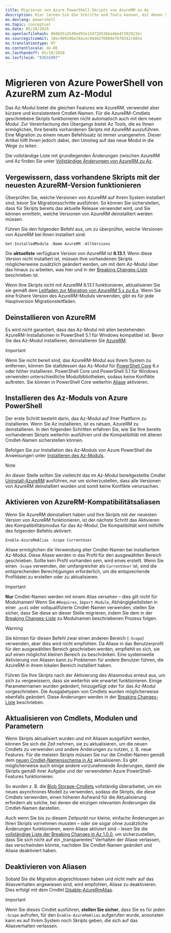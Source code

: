 ```yaml
---
title: Migrieren von Azure PowerShell-Skripts von AzureRM zu Az
description: Hier lernen Sie die Schritte und Tools kennen, mit denen Sie Skripts vom AzureRM-Modul zum neuen Az-Modul migrieren können.
ms.devlang: powershell
ms.topic: conceptual
ms.date: 05/10/2019
ms.openlocfilehash: 0b0b951d540ed91e15472853bba46e4f302921bc
ms.sourcegitcommit: 10ec909100a70acec94d42f6084e7bf0342c6854
ms.translationtype: HT
ms.contentlocale: de-DE
ms.lasthandoff: 05/19/2020
ms.locfileid: "83631097"
---
```

# <a name="migrate-azure-powershell-from-azurerm-to-az"></a>Migrieren von Azure PowerShell von AzureRM zum Az-Modul

Das Az-Modul bietet die gleichen Features wie AzureRM, verwendet aber kürzere und konsistentere Cmdlet-Namen.
Für die AzureRM-Cmdlets geschriebene Skripts funktionieren nicht automatisch auch mit dem neuen Modul. Zur Vereinfachung des Übergangs bietet Az Tools, die es Ihnen ermöglichen, Ihre bereits vorhandenen Skripts mit AzureRM auszuführen. Eine Migration zu einem neuen Befehlssatz ist immer unangenehm. Dieser Artikel hilft Ihnen jedoch dabei, den Umstieg auf das neue Modul in die Wege zu leiten.

Die vollständige Liste mit grundlegenden Änderungen zwischen AzureRM und Az finden Sie unter [Vollständige Änderungen von AzureRM zu Az](migrate-az-1.0.0.md).

## <a name="ensure-existing-scripts-work-with-the-latest-azurerm-release"></a>Vergewissern, dass vorhandene Skripts mit der neuesten AzureRM-Version funktionieren

Überprüfen Sie, welche Versionen von AzureRM auf Ihrem System installiert sind, bevor Sie Migrationsschritte ausführen. So können Sie sicherstellen, dass für Skripts bereits das aktuelle Release verwendet wird, und Sie können ermitteln, welche Versionen von AzureRM deinstalliert werden müssen.

Führen Sie den folgenden Befehl aus, um zu überprüfen, welche Versionen von AzureRM bei Ihnen installiert sind:

```powershell-interactive
Get-InstalledModule -Name AzureRM -AllVersions
```

Die __aktuellste__ verfügbare Version von AzureRM ist __6.13.1__. Wenn diese Version nicht installiert ist, müssen Ihre vorhandenen Skripts möglicherweise zusätzlich geändert werden, um mit dem Az-Modul über das hinaus zu arbeiten, was hier und in der [Breaking Changes-Liste](migrate-az-1.0.0.md) beschrieben ist.

Wenn Ihre Skripts nicht mit AzureRM 6.13.1 funktionieren, aktualisieren Sie sie gemäß dem [Leitfaden zur Migration von AzureRM 5.x zu 6.x](/powershell/azure/azurerm/migration-guide.6.0.0).
Wenn Sie eine frühere Version des AzureRM-Moduls verwenden, gibt es für jede Hauptversion Migrationsleitfäden.

## <a name="uninstall-azurerm"></a>Deinstallieren von AzureRM

Es wird nicht garantiert, dass das Az-Modul mit allen bestehenden AzureRM-Installationen in PowerShell 5.1 für Windows kompatibel ist. Bevor Sie das Az-Modul installieren, deinstallieren Sie [AzureRM](/powershell/azure/uninstall-az-ps#uninstall-the-azurerm-module).

> [!IMPORTANT]
>
> Wenn Sie nicht bereit sind, das AzureRM-Modul aus Ihrem System zu entfernen, können Sie stattdessen das Az-Modul für [PowerShell Core](/powershell/scripting/install/installing-powershell-core-on-windows) 6.x oder höher installieren. PowerShell Core und PowerShell 5.1 für Windows verwenden unterschiedliche Modulbibliotheken, sodass keine Konflikte auftreten. Sie können in PowerShell Core weiterhin [Aliase](#enable-azurerm-compatibility-aliases) aktivieren.

## <a name="install-the-azure-powershell-az-module"></a>Installieren des Az-Moduls von Azure PowerShell

Der erste Schritt besteht darin, das Az-Modul auf Ihrer Plattform zu installieren. Wenn Sie Az installieren, ist es ratsam, AzureRM zu deinstallieren. In den folgenden Schritten erfahren Sie, wie Sie Ihre bereits vorhandenen Skripts weiterhin ausführen und die Kompatibilität mit älteren Cmdlet-Namen sicherstellen können.

Befolgen Sie zur Installation des Az-Moduls von Azure PowerShell die Anweisungen unter [Installieren des Az-Moduls](install-az-ps.md).

> [!NOTE]
> An dieser Stelle sollten Sie vielleicht das im Az-Modul bereitgestellte Cmdlet [Uninstall-AzureRM](/powershell/module/az.accounts/uninstall-azurerm) ausführen, nur um sicherzustellen, dass alle Versionen von AzureRM deinstalliert wurden und somit keine Konflikte verursachen.

## <a name="enable-azurerm-compatibility-aliases"></a>Aktivieren von AzureRM-Kompatibilitätsaliasen

Wenn Sie AzureRM deinstalliert haben und Ihre Skripts mit der neuesten Version von AzureRM funktionieren, ist der nächste Schritt das Aktivieren des Kompatibilitätsmodus für das Az-Modul. Die Kompatibilität wird mithilfe des folgenden Befehls aktiviert:

```powershell-interactive
Enable-AzureRmAlias -Scope CurrentUser
```

Aliase ermöglichen die Verwendung alter Cmdlet-Namen bei installiertem Az-Modul. Diese Aliase werden in das Profil für den ausgewählten Bereich geschrieben. Sollte kein Profil vorhanden sein, wird eines erstellt.
Wenn Sie einen `-Scope` verwenden, der umfangreicher als `CurrentUser` ist, sind die entsprechenden Berechtigungen erforderlich, um die entsprechende Profildatei zu erstellen oder zu aktualisieren.

> [!IMPORTANT]
> __Nur__ Cmdlet-Namen werden mit einem Alias versehen – dies gilt nicht für Modulnamen! Wenn Sie `#Requires`, `Import-Module`, Abhängigkeitslisten in einer `.psd1` oder vollqualifizierte Cmdlet-Namen verwenden, stellen Sie sicher, dass Sie diese an dieser Stelle migrieren, indem Sie dem in der [Breaking Changes-Liste](migrate-az-1.0.0.md) zu Modulnamen beschriebenen Prozess folgen.

> [!WARNING]
>
> Sie können für diesen Befehl zwar einen anderen Bereich (`-Scope`) verwenden, aber dies wird nicht empfohlen. Da Aliase in das Benutzerprofil für den ausgewählten Bereich geschrieben werden, empfiehlt es sich, sie auf einen möglichst kleinen Bereich zu beschränken. Eine systemweite Aktivierung von Aliasen kann zu Problemen für andere Benutzer führen, die AzureRM in ihrem lokalen Bereich installiert haben.

Führen Sie Ihre Skripts nach der Aktivierung des Aliasmodus erneut aus, um sich zu vergewissern, dass sie weiterhin wie erwartet funktionieren.
Einige Parameternamen wurden geändert, hinzugefügt oder für das Az-Modul vorgeschrieben. Die Ausgabetypen von Cmdlets wurden möglicherweise ebenfalls geändert. Diese Änderungen werden in der [Breaking Changes-Liste](migrate-az-1.0.0.md) beschrieben.

## <a name="update-cmdlets-modules-and-parameters"></a>Aktualisieren von Cmdlets, Modulen und Parametern

Wenn Skripts aktualisiert wurden und mit Aliasen ausgeführt werden, können Sie sich die Zeit nehmen, sie zu aktualisieren, um die neuen Cmdlets zu verwenden und andere Änderungen zu nutzen, z. B. neue Features. Für die meisten Skripts müssen Sie nur die Cmdlet-Namen gemäß dem [neuen Cmdlet-Namensschema in Az](migrate-az-1.0.0.md#cmdlet-noun-prefix-changes) aktualisieren. Es gibt möglicherweise auch einige andere vorzunehmende Änderungen, damit die Skripts gemäß ihrer Aufgabe und der verwendeten Azure PowerShell-Features funktionieren.

So wurden z. B. die [Blob Storage-Cmdlets](migrate-az-1.0.0.md#azstorage-previously-azurestorage-and-azurermstorage) vollständig überarbeitet, um ein neues asynchrones Modell zu verwenden, sodass die Skripts, die diese Cmdlets verwenden, einen höheren Aufwand für die Aktualisierung erfordern als solche, bei denen die einzigen relevanten Änderungen die Cmdlet-Namen darstellen.

Auch wenn Sie bis zu diesem Zeitpunkt nur kleine, einfache Änderungen an Ihren Skripts vornehmen mussten – oder sie sogar ohne zusätzliche Änderungen funktionieren, wenn Aliase aktiviert sind – lesen Sie die [vollständige Liste der Breaking Changes in Az 1.0.0](migrate-az-1.0.0.md), um sicherzustellen, dass Sie sich nicht auf ein „transparentes“ Verhalten der Aliase verlassen, das verschwinden könnte, nachdem Sie Cmdlet-Namen geändert und Aliase deaktiviert haben.

## <a name="disable-aliases"></a>Deaktivieren von Aliasen

Sobald Sie die Migration abgeschlossen haben und nicht mehr auf das Aliasverhalten angewiesen sind, wird empfohlen, Aliase zu deaktivieren. Dies erfolgt mit dem Cmdlet [Disable-AzureRmAlias](/powershell/module/az.accounts/disable-azurermalias).

> [!IMPORTANT]
> Wenn Sie dieses Cmdlet ausführen, __stellen Sie sicher__, dass Sie es für jeden `-Scope` aufrufen, für den `Enable-AzureRmAlias` aufgerufen wurde, ansonsten kann es auf Ihrem System noch Skripts geben, die sich auf das Aliasverhalten verlassen.
